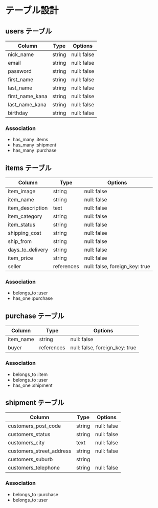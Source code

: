 # テーブル設計

## users テーブル

| Column          | Type   | Options     |
| --------------- | ------ | ----------- |
| nick_name       | string | null: false |
| email           | string | null: false |
| password        | string | null: false |
| first_name      | string | null: false |
| last_name       | string | null: false |
| first_name_kana | string | null: false |
| last_name_kana  | string | null: false |
| birthday        | string | null: false |

### Association

- has_many :items
- has_many :shipment
- has_many :purchase

## items テーブル

| Column           | Type       | Options                        |
| ---------------- | ---------- | ------------------------------ |
| item_image       | string     | null: false                    |
| item_name        | string     | null: false                    |
| item_description | text       | null: false                    |
| item_category    | string     | null: false                    |
| item_status      | string     | null: false                    |
| shipping_cost    | string     | null: false                    |
| ship_from        | string     | null: false                    |
| days_to_delivery | string     | null: false                    |
| item_price       | string     | null: false                    |
| seller           | references | null: false, foreign_key: true |

### Association

- belongs_to :user
- has_one    :purchase

## purchase テーブル

| Column    | Type       | Options                        |
| --------- | ---------- | ------------------------------ |
| item_name | string     | null: false                    |
| buyer     | references | null: false, foreign_key: true |

### Association

- belongs_to :item
- belongs_to :user
- has_one    :shipment

## shipment テーブル

| Column                   | Type       | Options                        |
| ------------------------ | ---------- | ------------------------------ |
| customers_post_code      | string     | null: false                    |
| customers_status         | string     | null: false                    |
| customers_city           | text       | null: false                    |
| customers_street_address | string     | null: false                    |
| customers_suburb         | string     |                                |
| customers_telephone      | string     | null: false                    |


### Association

- belongs_to :purchase
- belongs_to :user
